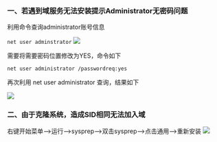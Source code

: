 ### 一、若遇到域服务无法安装提示Administrator无密码问题

利用命令查询administrator账号信息

`net user adminstrator` 
![](https://jsd.cdn.zzko.cn/gh/soslane/picgo@main/path/20240515190345.png)


需要将需要密码位置修改为YES，命令如下

`net user administrator /passwordreq:yes`

再次利用 net user administrator 查询，结果如下

![](https://jsd.cdn.zzko.cn/gh/soslane/picgo@main/path/20240515210322.png)

### 二、由于克隆系统，造成SID相同无法加入域

右键开始菜单——>运行——>sysprep——>双击sysprep——>点击通用——>重新安装
![](https://jsd.cdn.zzko.cn/gh/soslane/picgo@main/path/20240515210358.png)